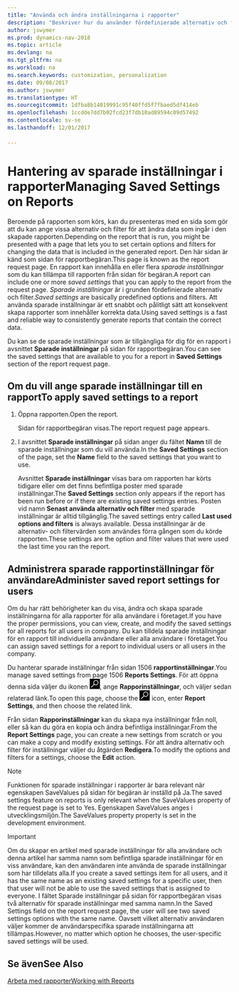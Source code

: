 ```yaml
---
title: "Använda och ändra inställningarna i rapporter"
description: "Beskriver hur du använder fördefinierade alternativ och filter för att anpassa en rapport och för att generera korrekta data."
author: jswymer
ms.prod: dynamics-nav-2018
ms.topic: article
ms.devlang: na
ms.tgt_pltfrm: na
ms.workload: na
ms.search.keywords: customization, personalization
ms.date: 09/08/2017
ms.author: jswymer
ms.translationtype: HT
ms.sourcegitcommit: 1dfba8b14019991c95f40ffd5f7fbaed5df414eb
ms.openlocfilehash: 1ccdde7dd7b02fcd23f7db10ad89594c09d57492
ms.contentlocale: sv-se
ms.lasthandoff: 12/01/2017

---
```

# <a name="managing-saved-settings-on-reports"></a><span data-ttu-id="3aee9-103">Hantering av sparade inställningar i rapporter</span><span class="sxs-lookup"><span data-stu-id="3aee9-103">Managing Saved Settings on Reports</span></span>
<span data-ttu-id="3aee9-104">Beroende på rapporten som körs, kan du presenteras med en sida som gör att du kan ange vissa alternativ och filter för att ändra data som ingår i den skapade rapporten.</span><span class="sxs-lookup"><span data-stu-id="3aee9-104">Depending on the report that is run, you might be presented with a page that lets you to set certain options and filters for changing the data that is included in the generated report.</span></span> <span data-ttu-id="3aee9-105">Den här sidan är känd som sidan för rapportbegäran.</span><span class="sxs-lookup"><span data-stu-id="3aee9-105">This page is known as the report request page.</span></span> <span data-ttu-id="3aee9-106">En rapport kan innehålla en eller flera *sparade inställningar* som du kan tillämpa till rapporten från sidan för begäran.</span><span class="sxs-lookup"><span data-stu-id="3aee9-106">A report can include one or more *saved settings* that you can apply to the report from the request page.</span></span> <span data-ttu-id="3aee9-107">*Sparade inställningar* är i grunden fördefinierade alternativ och filter.</span><span class="sxs-lookup"><span data-stu-id="3aee9-107">*Saved settings* are basically predefined options and filters.</span></span> <span data-ttu-id="3aee9-108">Att använda sparade inställningar är ett snabbt och pålitligt sätt att konsekvent skapa rapporter som innehåller korrekta data.</span><span class="sxs-lookup"><span data-stu-id="3aee9-108">Using saved settings is a fast and reliable way to consistently generate reports that contain the correct data.</span></span>

<span data-ttu-id="3aee9-109">Du kan se de sparade inställningar som är tillgängliga för dig för en rapport i avsnittet **Sparade inställningar** på sidan för rapportbegäran.</span><span class="sxs-lookup"><span data-stu-id="3aee9-109">You can see the saved settings that are available to you for a report in **Saved Settings** section of the report request page.</span></span>  

## <a name="to-apply-saved-settings-to-a-report"></a><span data-ttu-id="3aee9-110">Om du vill ange sparade inställningar till en rapport</span><span class="sxs-lookup"><span data-stu-id="3aee9-110">To apply saved settings to a report</span></span>
1. <span data-ttu-id="3aee9-111">Öppna rapporten.</span><span class="sxs-lookup"><span data-stu-id="3aee9-111">Open the report.</span></span>

   <span data-ttu-id="3aee9-112">Sidan för rapportbegäran visas.</span><span class="sxs-lookup"><span data-stu-id="3aee9-112">The report request page appears.</span></span>    
2. <span data-ttu-id="3aee9-113">I avsnittet **Sparade inställningar** på sidan anger du fältet **Namn** till de sparade inställningar som du vill använda.</span><span class="sxs-lookup"><span data-stu-id="3aee9-113">In the **Saved Settings** section of the page, set the **Name** field  to the saved settings that you want to use.</span></span>

   <span data-ttu-id="3aee9-114">Avsnittet **Sparade inställningar** visas bara om rapporten har körts tidigare eller om det finns befintliga poster med sparade inställningar.</span><span class="sxs-lookup"><span data-stu-id="3aee9-114">The **Saved Settings** section only appears if the report has been run before or if there are existing saved settings entries.</span></span> <span data-ttu-id="3aee9-115">Posten vid namn **Senast använda alternativ och filter** med sparade inställningar är alltid tillgänglig.</span><span class="sxs-lookup"><span data-stu-id="3aee9-115">The saved settings entry called **Last used options and filters** is always available.</span></span> <span data-ttu-id="3aee9-116">Dessa inställningar är de alternativ- och filtervärden som användes förra gången som du körde rapporten.</span><span class="sxs-lookup"><span data-stu-id="3aee9-116">These settings are the option and filter values that were used the last time you ran the report.</span></span>

## <a name="administer-saved-report-settings-for-users"></a><span data-ttu-id="3aee9-117">Administrera sparade rapportinställningar för användare</span><span class="sxs-lookup"><span data-stu-id="3aee9-117">Administer saved report settings for users</span></span>
<span data-ttu-id="3aee9-118">Om du har rätt behörigheter kan du visa, ändra och skapa sparade inställningarna för alla rapporter för alla användare i företaget.</span><span class="sxs-lookup"><span data-stu-id="3aee9-118">If you have the proper permissions, you can view, create, and modify the saved settings for all reports for all users in company.</span></span> <span data-ttu-id="3aee9-119">Du kan tilldela sparade inställningar för en rapport till individuella användare eller alla användare i företaget.</span><span class="sxs-lookup"><span data-stu-id="3aee9-119">You can assign saved settings for a report to individual users or all users in the company.</span></span>

<span data-ttu-id="3aee9-120">Du hanterar sparade inställningar från sidan 1506 **rapportinställningar**.</span><span class="sxs-lookup"><span data-stu-id="3aee9-120">You manage saved settings from page 1506 **Reports Settings**.</span></span> <span data-ttu-id="3aee9-121">För att öppna denna sida väljer du ikonen ![Söka efter sida eller rapport](media/ui-search/search_small.png "ikonen Söka efter sida eller rappor"), ange **Rapporinställningar**, och väljer sedan relaterad länk.</span><span class="sxs-lookup"><span data-stu-id="3aee9-121">To open this page, choose the ![Search for Page or Report](media/ui-search/search_small.png "Search for Page or Report icon") icon, enter **Report Settings**, and then choose the related link.</span></span>

<span data-ttu-id="3aee9-122">Från sidan **Rapporinställningar** kan du skapa nya inställningar från noll, eller så kan du göra en kopia och ändra befintliga inställningar.</span><span class="sxs-lookup"><span data-stu-id="3aee9-122">From the **Report Settings** page, you can create a new settings from scratch or you can make a copy and modify existing settings.</span></span> <span data-ttu-id="3aee9-123">För att ändra alternativ och filter för inställningar väljer du åtgärden **Redigera**.</span><span class="sxs-lookup"><span data-stu-id="3aee9-123">To modify the options and filters for a settings, choose the **Edit** action.</span></span>

> [!NOTE]
> <span data-ttu-id="3aee9-124">Funktionen för sparade inställningar i rapporter är bara relevant när egenskapen SaveValues på sidan för begäran är inställd på Ja.</span><span class="sxs-lookup"><span data-stu-id="3aee9-124">The saved settings feature on reports is only relevant when the SaveValues property of the request page is set to Yes.</span></span> <span data-ttu-id="3aee9-125">Egenskapen SaveValues anges i utvecklingsmiljön.</span><span class="sxs-lookup"><span data-stu-id="3aee9-125">The SaveValues property property is set in the development environment.</span></span>  

> [!Important]
> <span data-ttu-id="3aee9-126">Om du skapar en artikel med sparade inställningar för alla användare och denna artikel har samma namn som befintliga sparade inställningar för en viss användare, kan den användaren inte använda de sparade inställningar som har tilldelats alla.</span><span class="sxs-lookup"><span data-stu-id="3aee9-126">If you create a saved settings item for all users, and it has the same name as an existing saved settings for a specific user, then that user will not be able to use the saved settings that is assigned to everyone.</span></span>  <span data-ttu-id="3aee9-127">I fältet Sparade inställningar på sidan för rapportbegäran visas två alternativ för sparade inställningar med samma namn.</span><span class="sxs-lookup"><span data-stu-id="3aee9-127">In the Saved Settings field on the report request page, the user will see two saved settings options with the same name.</span></span> <span data-ttu-id="3aee9-128">Oavsett vilket alternativ användaren väljer kommer de användarspecifika sparade inställningarna att tillämpas.</span><span class="sxs-lookup"><span data-stu-id="3aee9-128">However, no matter which option he chooses, the user-specific saved settings will be used.</span></span>

## <a name="see-also"></a><span data-ttu-id="3aee9-129">Se även</span><span class="sxs-lookup"><span data-stu-id="3aee9-129">See Also</span></span>
[<span data-ttu-id="3aee9-130">Arbeta med rapporter</span><span class="sxs-lookup"><span data-stu-id="3aee9-130">Working with Reports</span></span>](ui-work-report.md)  

